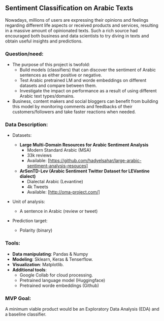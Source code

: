 ## Sentiment Classification on Arabic Texts

Nowadays, millions of users are expressing their opinions and feelings regarding different life aspects or received products and services, resulting in a massive amount of opinionated texts. Such a rich source had encouraged both business and data scientists to try diving in texts and obtain useful insights and predictions.


### Question/need:
* The purpose of this project is twofold:
  * Build models (classifiers) that can discover the sentiment of Arabic sentences as either positive or negative.
  * Test Arabic pretrained LM and worde embeddings on different datasets and compare between them.
  * Investigate the impact on performance as a result of using different Arabic text types/domains.
* Business, content makers and social bloggers can benefit from building this model by monitoring comments and feedbacks of their customers/followers and take faster reactions when needed. 


### Data Description:
* Datasets:
  * **Large Multi-Domain Resources for Arabic Sentiment Analysis**
    * Modern Standard Arabic (MSA)
    * 33k reviews
    * Available: [https://github.com/hadyelsahar/large-arabic-sentiment-analysis-resouces]
  * **ArSenTD-Lev (Arabic Sentiment Twitter Dataset for LEVantine dialect)**
    * Dialectal Arabic (Levantine)
    * 4k Tweets
    * Available: [http://oma-project.com/]


* Unit of analysis:
  * A sentence in Arabic (review or tweet)
* Prediction target:
  * Polarity (binary)


### Tools:
* **Data manipulating**: Pandas & Numpy
* **Modeling**: Sklearn, Keras & Tenserflow.
* **Visualization**: Matplotlib.
* **Additional tools**:
    * Google Collab for cloud processing.
    * Pretrained language model (Huggingface)
    * Pretrained worde embeddings (Github)

### MVP Goal:
A minimum viable product would be an Exploratory Data Analysis (EDA) and a baseline classifier.


